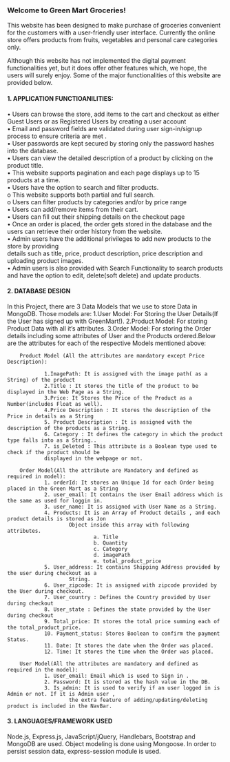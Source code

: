 <h3>Welcome to Green Mart Groceries!</h3>  

This website has been designed to make purchase of groceries convenient for the customers with a user-friendly user interface. Currently the online store offers products from fruits, vegetables and personal care categories only.

Although this website has not implemented the digital payment functionalities yet, but it does offer
other features which, we hope, the users will surely enjoy. Some of the major functionalities of
this website are provided below.  

<h4>1. APPLICATION FUNCTIOANILITIES:</h4>  

• Users can browse the store, add items to the cart and checkout as either Guest Users or as
Registered Users by creating a user account  
• Email and password fields are validated during user sign-in/signup process to ensure
criteria are met .  
• User passwords are kept secured by storing only the password hashes into the database.    
• Users can view the detailed description of a product by clicking on the product title.    
• This website supports pagination and each page displays up to 15 products at a time.    
• Users have the option to search and filter products.    
o This website supports both partial and full search.    
o Users can filter products by categories and/or by price range  
• Users can add/remove items from their cart.    
• Users can fill out their shipping details on the checkout page  
• Once an order is placed, the order gets stored in the database and the users can retrieve
their order history from the website.    
• Admin users have the additional privileges to add new products to the store by providing  
details such as title, price, product description, price description and uploading product
images.    
• Admin users is also provided with Search Functionality to search products and have the
option to edit, delete(soft delete) and update products.  


<h4>2. DATABASE DESIGN</h4>  
In this Project, there are 3 Data Models that we use to store Data in MongoDB. Those models are:  
        1.User Model: For Storing the User Details(If the User has signed up with GreenMart!).
        2.Product Model: For storing Product Data with all it’s attributes.
        3.Order Model: For storing the Order details including some attributes of User and the Products
        ordered.Below are the attributes for each of the respective Models mentioned above:

        Product Model (All the attributes are mandatory except Price Description):  

                1.ImagePath: It is assigned with the image path( as a String) of the product
                2.Title : It stores the title of the product to be displayed in the Web Page as a String.
                3.Price: It Stores the Price of the Product as a Number(includes Float as well).
                4.Price Description : It stores the description of the Price in details as a String
                5. Product Description : It is assigned with the description of the products as a String.
                6. Category : It defines the category in which the product type falls into as a String..
                7. is_Deleted : This attribute is a Boolean type used to check if the product should be
                displayed in the webpage or not.

        Order Model(All the attribute are Mandatory and defined as required in model):
                1. orderId: It stores an Unique Id for each Order being placed in the Green Mart as a String
                2. user_email: It contains the User Email address which is the same as used for loggin in.
                3. user_name: It is assigned with User Name as a String.
                4. Products: It is an Array of Product details , and each product details is stored as Jon
                        Object inside this array with following attributes.
                                a. Title
                                b. Quantity
                                c. Category
                                d. imagePath
                                e. total_product_price
                5. User_address: It contains Shipping Address provided by the user during checkout as a
                        String.
                6. User_zipcode: It is assigned with zipcode provided by the User during checkout.
                7. User_country : Defines the Country provided by User during checkout
                8. User_state : Defines the state provided by the User during checkout
                9. Total_price: It stores the total price summing each of the total_product_price.
                10. Payment_status: Stores Boolean to confirm the payment Status.
                11. Date: It stores the date when the Order was placed.
                12. Time: It stores the time when the Order was placed.

        User Model(All the attributes are mandatory and defined as required in the model):
                1. User_email: Email which is used to Sign in .
                2. Password: It is stored as the hash value in the DB.
                3. Is_admin: It is used to verify if an user logged in is Admin or not. If it is Admin user ,
                        the extra feature of adding/updating/deleting product is included in the NavBar.

<h4>3. LANGUAGES/FRAMEWORK USED</h4>  
        Node.js, Express.js, JavaScript/jQuery, Handlebars, Bootstrap and MongoDB are used. Object
        modeling is done using Mongoose. In order to persist session data, express-session module is used.
